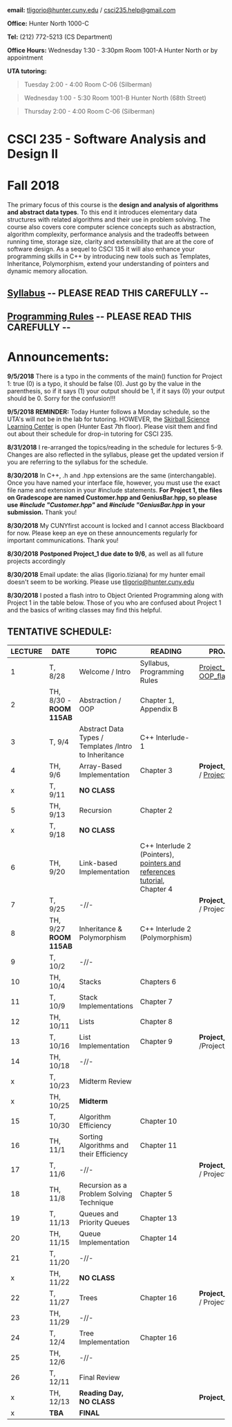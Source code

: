 **email:** tligorio@hunter.cuny.edu  / csci235.help@gmail.com 

**Office:** Hunter North 1000-C 

**Tel:** (212) 772-5213 (CS Department)

**Office Hours:** Wednesday 1:30 - 3:30pm Room 1001-A Hunter North or by appointment

**UTA tutoring:**  
> Tuesday 2:00 - 4:00 Room C-06 (Silberman)

> Wednesday 1:00 - 5:30 Room 1001-B Hunter North (68th Street)

> Thursday 2:00 - 4:00 Room C-06 (Silberman)

# CSCI 235 - Software Analysis and Design II 
# Fall 2018


The primary focus of this course is the **design and analysis of algorithms and abstract data types**. To this end it introduces elementary data structures with related algorithms and their use in problem solving. The course also covers core computer science concepts such as abstraction, algorithm complexity, performance analysis and the tradeoffs between running time, storage size, clarity and extensibility that are at the core of software design. As a sequel to CSCI 135 it will also enhance your programming skills in C++ by introducing new tools such as Templates, Inheritance, Polymorphism, extend your understanding of pointers and dynamic memory allocation.







## [Syllabus](CSCI235_Fall2018_Syllabus.pdf)   **-- PLEASE READ THIS CAREFULLY --**






## [Programming Rules](CSCI235_Fall2018_ProgrammingRules.pdf) **-- PLEASE READ THIS CAREFULLY --**



# Announcements:

**9/5/2018** There is a typo in the comments of the main() function for Project 1: true (0) is a typo, it should be false (0).
Just go by the value in the parenthesis, so if it says (1) your output should be 1, if it says (0) your output should be 0. Sorry for the confusion!!!

**9/5/2018 REMINDER:** Today Hunter follows a Monday schedule, so the UTA's will not be in the lab for tutoring. HOWEVER, the [Skirball Science Learning Center](https://library.hunter.cuny.edu/skirball-science-learning-center) is open (Hunter East 7th floor). Please visit them and find out about their schedule for drop-in tutoring for CSCI 235.

**8/31/2018** I re-arranged the topics/reading in the schedule for lectures 5-9. Changes are also reflected in the syllabus, please get the updated version if you are referring to the syllabus for the schedule.

**8/30/2018** In C++, .h and .hpp extensions are the same (interchangable). Once you have named your interface file, however, you must use the exact file name and extension in your #include statements. **For Project 1, the files on Gradescope are named Customer.hpp and GeniusBar.hpp, so please use *#include "Customer.hpp"* and *#include "GeniusBar.hpp* in your submission.** Thank you!

**8/30/2018** My CUNYfirst account is locked and I cannot access Blackboard for now. Please keep an eye on these announcements regularly for important communications. Thank you!

**8/30/2018** **Postponed Project_1 due date to 9/6**, as well as all future projects accordingly

**8/30/2018** Email update: the alias (ligorio.tiziana) for my hunter email doesn't seem to be working. Please use tligorio@hunter.cuny.edu

**8/30/2018** I posted a flash intro to Object Oriented Programming along with Project 1 in the table below. Those of you who are confused about Project 1 and the basics of writing classes may find this helpful.



## TENTATIVE SCHEDULE:

LECTURE | DATE | TOPIC | READING | PROJECT | SLIDES
------- | ---- | ----- | -------- | --------- | ------- |
1 | T, 8/28 | Welcome / Intro | Syllabus, Programming Rules | [Project_1](Project1.html) [OOP_flash_intro](OOP_flash_intro.html)| [Lecture_1](Lecture 1.pdf)
2 | TH,  8/30 - **ROOM 115AB** | Abstraction / OOP | Chapter 1, Appendix B   | | [Lecture_2](Lecture 2.pdf)
3 | T, 9/4 | Abstract Data Types / Templates /Intro to Inheritance | C++ Interlude-1 | | [Lecture_3](Lecture3.pdf) 
4 | TH, 9/6 | Array-Based Implementation | Chapter 3  |**Project_1 DUE** / [Project_2](Project2.html) |  
x | T, 9/11 | **NO CLASS** | | |
5 | TH, 9/13 | Recursion| Chapter 2 |  |
x | T, 9/18 | **NO CLASS**
6 | TH, 9/20 | Link-based Implementation | C++ Interlude 2 (Pointers), [pointers and references tutorial](http://www.ntu.edu.sg/home/ehchua/programming/cpp/cp4_pointerreference.html),  Chapter 4 |   |
7 | T, 9/25 | -//-|  |  **Project_2 DUE** / Project_3  |
8 | TH, 9/27 **ROOM 115AB** | Inheritance  & Polymorphism  | C++ Interlude 2 (Polymorphism)  |
9 | T, 10/2 | -//-  |  | |
10 | TH, 10/4 | Stacks | Chapters 6 |  |
11 | T, 10/9 | Stack Implementations | Chapter 7 | | 
12 | TH, 10/11 | Lists | Chapter 8 |  |  |
13 | T, 10/16 | List Implementation | Chapter 9 | **Project_3 DUE**  /Project_4 | |
14 | TH, 10/18 | -//- | | | | 
x | T, 10/23 | Midterm Review | |  |  |
x | TH, 10/25 | **Midterm** |  |  |  |
15 | T, 10/30 | Algorithm Efficiency | Chapter 10 | | |
16 | TH, 11/1 | Sorting Algorithms and their Efficiency | Chapter 11 |  |
17 | T, 11/6 | -//- |  | **Project_4 DUE** / Project_5 | 
18 | TH, 11/8 | Recursion as a Problem Solving Technique | Chapter 5 |  
19 | T, 11/13 | Queues and Priority Queues | Chapter 13 |
20 | TH, 11/15 | Queue Implementation | Chapter 14 | 
21 | T, 11/20 | -//- | 
x | TH, 11/22 | **NO CLASS** | |  | 
22 | T, 11/27 | Trees | Chapter 16 | **Project_5 DUE** / Project_6 | 
23 | TH, 11/29 | -//- | 
24 | T, 12/4 | Tree Implementation | Chapter 16 | 
25 | TH, 12/6 | -//- |
26 | T, 12/11 | Final Review | 
x | TH, 12/13 | **Reading Day,   NO CLASS** | | **Project_6 DUE** |
x | **TBA** | **FINAL** | 

